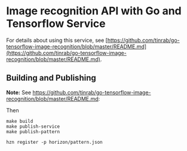 # Image recognition API with Go and Tensorflow Service

For details about using this service, see [https://github.com/tinrab/go-tensorflow-image-recognition/blob/master/README.md](https://github.com/tinrab/go-tensorflow-image-recognition/blob/master/README.md).

## Building and Publishing

**Note:** See https://github.com/tinrab/go-tensorflow-image-recognition/blob/master/README.md:

Then

```
make build
make publish-service
make publish-pattern

hzn register -p horizon/pattern.json
```
